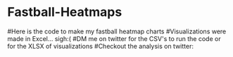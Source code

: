 # Fastball-Heatmaps
#Here is the code to make my fastball heatmap charts
#Visualizations were made in Excel... sigh:(
#DM me on twitter for the CSV's to run the code or for the XLSX of visualizations
#Checkout the analysis on twitter: 
